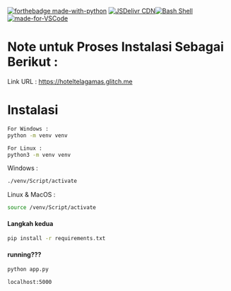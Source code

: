 [![forthebadge made-with-python](http://ForTheBadge.com/images/badges/made-with-python.svg)](https://www.python.org/)
[![JSDelivr CDN](https://data.jsdelivr.com/v1/package/gh/<USERNAME>/<REPOSITORY>/badge?style=rounded)](https://www.jsdelivr.com/package/gh/<USERNAME>/<REPOSITORY>)[![Bash Shell](https://badges.frapsoft.com/bash/v1/bash.png?v=103)](https://github.com/ellerbrock/open-source-badges/)[![made-for-VSCode](https://img.shields.io/badge/Made%20for-VSCode-1f425f.svg)](https://code.visualstudio.com/)

# Note untuk Proses Instalasi Sebagai Berikut : 

Link URL : https://hoteltelagamas.glitch.me

# Instalasi 
```bash
For Windows :
python -m venv venv

For Linux :
python3 -m venv venv
```
Windows : 
```bash
./venv/Script/activate
```
Linux & MacOS :
```bash
source /venv/Script/activate
```
#### Langkah kedua
```bash
pip install -r requirements.txt
```
#### running???
```bash
python app.py
```
```bash
localhost:5000
```
